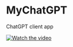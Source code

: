 # MyChatGPT
ChatGPT client app


[![Watch the video](https://img.youtube.com/vi/8QoN0b6mIYo/maxresdefault.jpg)](https://youtu.be/8QoN0b6mIYo)


